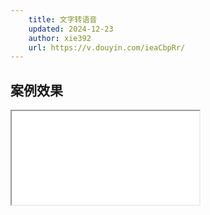 ```yaml
---
    title: 文字转语音
    updated: 2024-12-23
    author: xie392
    url: https://v.douyin.com/ieaCbpRr/
---
```


## 案例效果

<Iframe src="/html/TextToSpeech.html" />